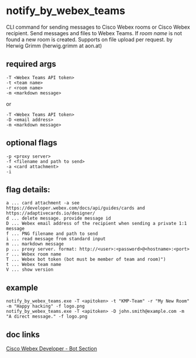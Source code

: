 notify_by_webex_teams
=====================
CLI command for sending messages to Cisco Webex rooms or Cisco Webex recipient.
Send messages and files to Webex Teams. If *room name* is not found a new room is created.
Supports on file upload per request. 
by Herwig Grimm (herwig.grimm at aon.at)

required args
-------------
```
-T <Webex Teams API token>
-t <team name>
-r <room name>
-m <markdown message>
```
or

```
-T <Webex Teams API token>
-D <email address>
-m <markdown message>
```

optional flags
--------------
```
-p <proxy server>
-f <filename and path to send>
-a <card attachment>
-i 

```

flag details:
-------------
    a ... card attachment -a see https://developer.webex.com/docs/api/guides/cards and https://adaptivecards.io/designer/
    d ... delete message. provide message id
    D ... Webex email address of the recipient when sending a private 1:1 message
    f ... PNG filename and path to send
    i ... read message from standard input
    m ... markdown message
    p ... proxy server. format: http://<user>:<password>@<hostname>:<port>
    r ... Webex room name
    T ... Webex bot token (bot must be member of team and room)")
    t ... Webex team name
    V ... show version
    



example
-------
```
notify_by_webex_teams.exe -T <apitoken> -t "KMP-Team" -r "My New Room" -m "Happy hacking" -f logo.png
notify_by_webex_teams.exe -T <apitoken> -D john.smith@example.com -m "A direct message." -f logo.png
```

doc links
---------

[Cisco Webex Developer - Bot Section](https://developer.webex.com/docs/bots)

